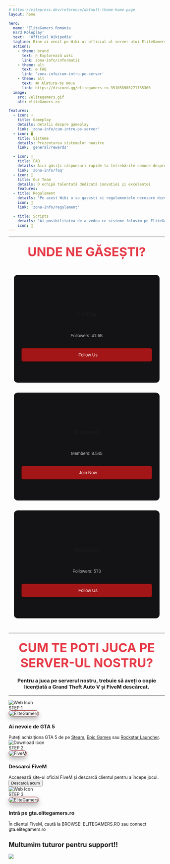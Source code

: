 ```yaml
---
# https://vitepress.dev/reference/default-theme-home-page
layout: home

hero:
  name: 'EliteGamers Romania
  Hard Roleplay'
  text:  'Official Wikipedia'
  tagline: Bine ai venit pe Wiki-ul official al server-ului EliteGamers RolePlay!
  actions:
    - theme: brand
      text: 🖱 Explorează wiki
      link: zona-info/informatii
    - theme: alt
      text: ⚙️ FAQ
      link: 'zona-info/cum-intru-pe-server'
    - theme: alt
      text: 🔊 Alatura-te noua
      link: https://discord.gg/elitegamers-ro-351058903271735306
  image:
    src: /elitegamers.gif
    alt: eliteGamers.ro

features:
  - icon: ⚡
    title: Gameplay
    details: Detalii despre gameplay
    link: 'zona-info/cum-intru-pe-server'
  - icon: 🖥️
    title: Sisteme
    details: Prezentarea sistemelor noastre
    link: 'general/rewards'

  - icon: 📖
    title: FAQ
    details: Aici găsiți răspunsuri rapide la întrebările comune despre serverul nostru FiveM, pentru a vă ajuta să vă bucurați de experiența de joc
    link: 'zona-info/faq'
  - icon: 🤝
    title: Our Team
    details: O echipă talentată dedicată inovației și excelenței
    features:
  - title: Regulament
    details: "Pe acest Wiki o sa gasesti si regulamentele necesare dezvoltarii tale."
    icon: 🎉
    link: 'zona-info/regulament'

  - title: Scripts
    details: "Ai posibilitatea de a vedea ce sisteme folosim pe EliteGamers RP Romania!"
    icon: 🔌
---
```


<!-- ---
### <center><span style="color: #e63946; font-size: 2.5rem;">OBLIGATORIU SA AVETI VERSIUNEA BETA</span></center>

<a href="/bg/eg.gif" target="_blank">
  <img src="/bg/eg.gif" alt="altGIF" width="750" height="800" style="display: block; margin: 0px auto; border-radius: 2.5%; box-shadow: 0 10px 20px rgba(0, 0, 0, 0.3), 0 6px 6px rgba(0, 0, 0, 0.23);">
</a> -->

<!-- <style>
:root {
  --vp-home-hero-name-color: transparent;
  --vp-home-hero-name-background: -webkit-linear-gradient(120deg, #ab2e22 30%, #e82310);

  --vp-home-hero-image-background-image: linear-gradient(-45deg, #ab2e22 50%, #e82310 50%);
  --vp-home-hero-image-filter: blur(44px);
}

@media (min-width: 640px) {
  :root {
    --vp-home-hero-image-filter: blur(56px);
  }
}

@media (min-width: 960px) {
  :root {
    --vp-home-hero-image-filter: blur(68px);
  }
}
</style> -->

<style>
.VPFeatures .VPFeature {
  outline: 2px solid rgba(255, 0, 0, 0.6); /* Contur roșu semi-transparent */
  outline-offset: 1px;
  box-shadow: 0 0 1px rgba(255, 0, 0, 0.4); /* Efect glow inițial */
  border: none;
  transition: box-shadow 0.5s ease-in-out, outline 0.5s ease-in-out, opacity 0.5s ease-in-out, transform 0.5s ease-in-out;
  opacity: 0.8; /* Face elementul puțin transparent inițial */
}

.VPFeatures .VPFeature:hover {
  box-shadow: 0 0 10px rgba(255, 0, 0, 0.9); /* Crește efectul glow */
  outline: 1px solid rgba(255, 0, 0, 1); /* Contur mai intens */
  opacity: 1; /* Devine complet vizibil */
  transform: rotate(2deg); /* Se rotește ușor */
  background: linear-gradient(135deg, rgba(126, 9, 9, 0.45), rgb(240, 11, 11)); /* Efect de fundal pe hover */
}
</style>


<style>
body:has(.VPHome)::before {
  content: "";
  position: fixed;
  top: 0;
  left: 0;
  width: 100vw;
  height: 100vh;
  background: url('/cards/elitegamers32.png') center center no-repeat;
  background-size: 1920px 1080px;
  z-index: -1;
  pointer-events: none;
}
</style>



<script setup>
import { onMounted } from 'vue'

onMounted(() => {
  const cards = Array.from(document.querySelectorAll(".card-section .card"))
  const cardsContainer = document.querySelector(".card-section")
  if (!cardsContainer) return

  cardsContainer.addEventListener("mousemove", (e) => {
    for (const card of cards) {
      const rect = card.getBoundingClientRect()
      const x = e.clientX - rect.left
      const y = e.clientY - rect.top
      card.style.setProperty("--mouse-x", `${x}px`)
      card.style.setProperty("--mouse-y", `${y}px`)
    }
  })
})
</script>

<style scoped>
@import url("https://fonts.googleapis.com/css2?family=Poppins:wght@300;400;500;600&display=swap");
@import url("https://cdnjs.cloudflare.com/ajax/libs/font-awesome/6.4.2/css/all.min.css");

.card-section {
  display: flex;
  flex-wrap: wrap;
  gap: 30px;
  justify-content: center;
  padding: 2rem 1rem;
  background: transparent;
  font-family: 'Poppins', sans-serif;
}

.card-section .card {
  min-width: 200px;
  height: 350px;
  flex: 1 1 250px;
  background-color: rgba(255, 255, 255, 0.12);
  border-radius: 12px;
  position: relative;
  overflow: hidden;
}

.card-section .card-content {
  position: absolute;
  inset: 1px;
  background-color: #131315;
  border-radius: inherit;
  display: flex;
  justify-content: center;
  align-items: center;
  flex-direction: column;
  gap: 18px;
  text-align: center;
  padding: 1rem;
}

.card-section .card-content > i {
  font-size: 3rem;
  color: rgba(255, 255, 255, 0.5);
}

.card-section .card-content > p,
.card-section .card-content > a {
  color: rgba(255, 255, 255, 0.7);
}

.card-section .card-content > a {
  width: 90%;
  padding: 0.8rem;
  background-color: rgba(201, 24, 24, 0.8); /* Fundal roșu */
  border: 1px solid rgba(65, 4, 4, 0.8); /* Border roșu */
  border-radius: 6px;
  display: flex;
  justify-content: center;
  align-items: center;
  gap: 8px;
  z-index: 10;
  text-decoration: none;
  color: white; /* Text alb */
  transition: all 0.2s ease;
}

.card-section .card:nth-child(1) {
  --color: 348 80% 60%; /* roșu */
}

.card-section .card:nth-child(2) {
  --color: 60 100% 50%; /* galben */
}

.card-section .card:nth-child(3) {
  --color: 0 100% 50%; /* roșu intens */
}

.card-section .card::before {
  content: "";
  position: absolute;
  width: 100%;
  height: 100%;
  top: 0;
  left: 0;
  background: radial-gradient(
    500px circle at var(--mouse-x) var(--mouse-y),
    hsl(var(--color) / 0.35),
    transparent 40%
  );
  border-radius: inherit;
  opacity: 0;
  z-index: 2;
}

.card-section:hover > .card::before {
  opacity: 1;
}

.card-section:hover > .card {
  background: radial-gradient(
    400px circle at var(--mouse-x) var(--mouse-y),
    hsl(var(--color) / 1),
    rgba(255, 255, 255, 0.12) 40%
  );
}
</style>
---

### <center><span style="color: #e63946; font-size: 2.5rem;">UNDE NE GĂSEȘTI?</span></center>

<div class="card-section">
  <div class="card">
    <div class="card-content">
      <i class="fa-brands fa-tiktok"></i>
      <h2>TikTok</h2>
      <p>Followers: <span>41.6K</span></p>
      <a href="https://www.tiktok.com/@elitegamers.ro" target="_blank">
        <i class="fa-solid fa-link"></i>
        <span>Follow Us</span>
      </a>
    </div>
  </div>

  <div class="card">
    <div class="card-content">
      <i class="fa-brands fa-discord"></i>
      <h2>Discord</h2>
      <p>Members: <span>8.545</span></p>
      <a href="https://discord.gg/u8nnkDqZ2q" target="_blank">
        <i class="fa-solid fa-link"></i>
        <span>Join Now</span>
      </a>
    </div>
  </div>

  <div class="card">
    <div class="card-content">
      <i class="fa-brands fa-youtube"></i>
      <h2>Youtube</h2>
      <p>Followers: <span>573</span></p>
      <a href="https://www.youtube.com/@elitegamers7873" target="_blank">
        <i class="fa-solid fa-link"></i>
        <span>Follow Us</span>
      </a>
    </div>
  </div>
</div>

<!-- HOW TO PLAY -->

---
### <center><span style="color: #e63946; font-size: 2.5rem;">CUM TE POTI JUCA PE SERVER-UL NOSTRU?</span></center>
### <span><center>Pentru a juca pe serverul nostru, trebuie să aveți o copie licențiată a Grand Theft Auto V și FiveM descărcat.</center></span>
---

<div class="howtocard-container">
  <!-- Card 1: Ai nevoie de GTA 5 -->
  <div class="howtocard">
    <div class="corner-icon">
      <img src="/cards/gta5.png" alt="Web Icon" />
    </div>
    <div class="step">STEP 1</div>
    <img src="/cards/fivem3.jpg" alt="EliteGamers" style="border: 0.9px solid darkred; border-radius: 16px; box-shadow: 0 8px 16px rgba(0, 0, 0, 0.3);">
    <h3>Ai nevoie de GTA 5</h3>
    <div class="description">
      Puteți achiziționa GTA 5 de pe 
      <a href="https://store.steampowered.com/app/271590/Grand_Theft_Auto_V_Legacy/" target="_blank">Steam</a>, 
      <a href="https://store.epicgames.com/en-US/p/grand-theft-auto-v" target="_blank">Epic Games</a> sau 
      <a href="https://store.rockstargames.com/game/buy-gta-v" target="_blank">Rockstar Launcher</a>.
    </div>
  </div>

  <!-- Card 2: Descarci FiveM -->
  <div class="howtocard">
    <div class="corner-icon">
      <img src="/cards/fivem.png" alt="Download Icon" />
    </div>
    <div class="step">STEP 2</div>
    <img src="/cards/fivem.jpg" alt="FiveM" style="border: 0.9px solid darkred; border-radius: 16px; box-shadow: 0 8px 16px rgba(0, 0, 0, 0.3);">
    <h3>Descarci FiveM</h3>
    <div class="description">
      Accesează site-ul oficial FiveM și descarcă clientul pentru a începe jocul.
    </div>
    <div class="button-container">
      <a href="https://fivem.net/" target="_blank">
        <button>Descarcă acum</button>
      </a>
    </div>
  </div>

  <!-- Card 3: Intri pe elitegamers.ro -->
  <div class="howtocard">
    <div class="corner-icon">
      <img src="/cards/search.png" alt="Web Icon" />
    </div>
    <div class="step">STEP 3</div>
    <img src="/cards/fivem2.webp" alt="EliteGamers" style="border: 0.9px solid darkred; border-radius: 16px; box-shadow: 0 8px 16px rgba(0, 0, 0, 0.3);">
    <h3>Intră pe gta.elitegamers.ro</h3>
    <div class="description">
      În clientul FiveM, caută la BROWSE: ELITEGAMERS.RO sau connect gta.elitegamers.ro
    </div>
  </div>
</div>


<!-- --- CONTRIBUITORI --- -->
<div>

  <h2 text="center lg" my-5 font-bold>
    Multumim tuturor pentru support!!
  </h2>

  <a href="https://github.com/elitegamers-wiki/wiki-prod/graphs/contributors" flex justify-center>
    <img src="https://contrib.rocks/image?repo=elitegamers-wiki/wiki-prod" />

  </a>
</div>


